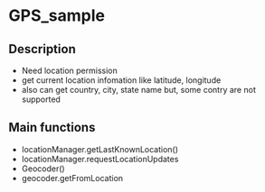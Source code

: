 # GPS_sample

## Description
* Need location permission
* get current location infomation like latitude, longitude
* also can get country, city, state name but, some contry are not supported

## Main functions
* locationManager.getLastKnownLocation()
* locationManager.requestLocationUpdates
* Geocoder()
* geocoder.getFromLocation
